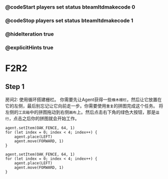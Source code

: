 ### @codeStart players set status bteamltdmakecode 0
### @codeStop players set status bteamltdmakecode 1


### @hideIteration true
### @explicitHints true

# F2R2  

## Step 1  
房间2: 使用循环搭建栅栏。
你需要先让Agent获得一些```橡木栅栏```，然后让它放置在它的左侧，最后别忘记让它向前走一步。你需要使用```重复```的拼图完成这个任务。
将左侧的```工具箱```中的拼图拖动到右侧```画布```上。然后点击右下角的绿色大按钮，那是```运行```，点击之后你的拼图就会开始工作。
    
```ghost
agent.setItem(OAK_FENCE, 64, 1)
for (let index = 0; index < 4; index++) {
    agent.place(LEFT)
    agent.move(FORWARD, 1)
}

```

```template
agent.setItem(OAK_FENCE, 64, 1)
for (let index = 0; index < 4; index++) {
    agent.place(LEFT)
    agent.move(FORWARD, 1)
}


```

```package
```
